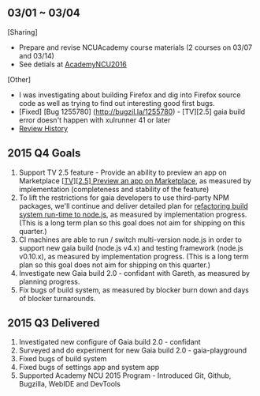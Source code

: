 ## 03/01 ~ 03/04
[Sharing]
* Prepare and revise NCUAcademy course materials (2 courses on 03/07 and 03/14)
 * See detials at [AcademyNCU2016](https://wiki.mozilla.org/Firefox_OS/AcademyNCU2016#Agenda)

[Other]
* I was investigating about building Firefox and dig into Firefox source code as well as trying to find out interesting good first bugs.
* [Fixed] [Bug 1255780] (http://bugzil.la/1255780) - [TV][2.5] gaia build error doesn't happen with xulrunner 41 or later
* [Review History](https://bugzilla.mozilla.org/page.cgi?id=review_history.html&requestee=rchien%40mozilla.com)

## 2015 Q4 Goals
1. Support TV 2.5 feature - Provide an ability to preview an app on Marketplace [[TV][2.5] Preview an app on Marketplace](https://bugzilla.mozilla.org/show_bug.cgi?id=1211400), as measured by implementation (completeness and stability of the feature)
2. To lift the restrictions for gaia developers to use third-party NPM packages, we'll continue and deliver detailed plan for [refactoring build system run-time to node.js](https://wiki.mozilla.org/Gaia/Build/RefactoringToNodejs), as measured by implementation progress. (This is a long term plan so this goal does not aim for shipping on this quarter.)
3. CI machines are able to run / switch multi-version node.js in order to support new gaia build (node.js v4.x) and testing framework (node.js v0.10.x), as measured by implementation progress. (This is a long term plan so this goal does not aim for shipping on this quarter.)
4. Investigate new Gaia build 2.0 - confidant with Gareth, as measured by planning progress.
5. Fix bugs of build system, as measured by blocker burn down and days of blocker turnarounds.

## 2015 Q3 Delivered
1. Investigated new configure of Gaia build 2.0 - confidant
2. Surveyed and do experiment for new Gaia build 2.0 - gaia-playground
3. Fixed bugs of build system
4. Fixed bugs of settings app and system app
5. Supported Academy NCU 2015 Program - Introduced Git, Github, Bugzilla, WebIDE and DevTools
